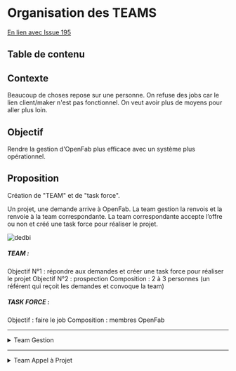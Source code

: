 # Organisation des TEAMS
[En lien avec Issue 195](https://github.com/openfab-lab/openfab/issues/195)

## Table de contenu

## Contexte
Beaucoup de choses repose sur une personne. On refuse des jobs car le lien client/maker n'est pas fonctionnel.
On veut avoir plus de moyens pour aller plus loin.

## Objectif
Rendre la gestion d'OpenFab plus efficace avec un système plus opérationnel.



## Proposition
Création de "TEAM" et de "task force".

Un projet, une demande arrive à OpenFab. La team gestion la renvois et la renvoie à la team correspondante.
La team correspondante accepte l’offre ou non et créé une task force pour réaliser le projet.

![dedbi](https://user-images.githubusercontent.com/25649502/36261784-cafc86f0-1265-11e8-9245-16f48286b926.png)

##### TEAM :

Objectif N°1 : répondre aux demandes et créer une task force pour réaliser le projet
Objectif N°2 : prospection
Composition : 2 à 3 personnes (un référent qui reçoit les demandes et convoque la team)


##### TASK FORCE :

Objectif : faire le job
Composition : membres OpenFab

---
<details>
<summary>Team Gestion
</summary>

#### Objectif
Gestionne, trie, renvoie et suit.
#### Membres
Anca
#### Lien
Vers l'organisation Germaine.
</details>

---
<details>
<summary>Team Appel à Projet
</summary>

#### Objectif
Décider de la pertinence de la demande.
Créer des équipes TASK FORCE pour tenir les appels à projet.
Suivi de l'appel à projet.

#### Membres
Dewi, Sarah.

#### Lien
Vers la team Appel à Projet.

---
<details>
<summary>Team Buro274
</summary>

#### Objectif

Répond aux besoins de l'atelier :
- Ouverture et fermeture du local.
- Accueil des membres et garant du lieu.
- Sécurité du lieu.
- Aide machine.
- Optimiser le flow et l'organisation du lieu au jour le jour.

#### Membres
Milena, Florent, Dewi, Nico, Navid, Anne-Sophie ont la clé.

#### Lien
Vers la team Fabmob

---
<details>
<summary>Team workshop
</summary>
#### Objectif
#### Membres
#### Lien

---
<details>
<summary>Team FabMob
</summary>

#### Objectif
Il y a déjà pas mal de demande, l'équipe doit s'agrandir et se former sur plus de tools.
Un catalogue doit être élaboré et les workshop standardisés pour facilement être animé par tout les animateurs compétent.

#### Membres
Dewi, Milena, Florent et Navid.

#### Lien
Vers la team Fabmob

<details>
<summary>Team Job
</summary>

#### Membres
Dewi s'il est dispo, sinon mise en capacité de Navid et Anne-sophie pour des jobs lasers. Si pas prêt, faut se préparer. Si pas dispo, redirection vers le groupe et improvisation. Pour rappel, seul les metaUser peuvent commencer à répondre à des jobs pour un reward a définir (badge, crrr, levelUp ou loot), seul les membres de niveau 4 peuvent être rémunéré en €. (sur base de 34€ htva/h)
Pour la cnc, on en a pas. C'est retiré du site. Zip it, c'est pas pour les noobs.

#### Objectif
- [ ] Etre prêt pour accepter des jobs et générer du cashflow.
- [ ] Optimiser le flow

#### Lien
Vers la team Job


---
## Comment collaborer ?

1. Créez un **branch** avec le nom du fichier sur lequel vous voulez collaborer.
1. Quand vous avez finit d'apporter votre contribution > **Pull Request**
1. Faire un **merge** après fin de discussion et si pas de conflit (seulement par le product owner // ou par 4 contributeurs ?)
1. **Delete branch**
